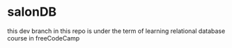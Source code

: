 # salonDB
this dev branch in this repo is under the term of learning relational database course in freeCodeCamp
